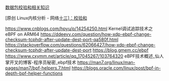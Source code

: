 [数据包校验和相关知识](https://blog.csdn.net/hhhhhyyyyy8/article/details/102531155)

[原创                   Linux内核分析 - 网络[十三\]：校验和                       ](https://blog.csdn.net/qy532846454/article/details/7010852)



https://www.cnblogs.com/hpyu/p/14254250.html    Kernel调试追踪技术之 eBPF on ARM64
https://ddeevv.com/question/how-xdp-ebpf-change-checksum-tcphdr-after-update-dest-port-qa580f.html
https://stackoverflow.com/questions/62066427/how-xdp-ebpf-change-checksum-tcphdr-after-update-dest-port
https://blog.gmem.cc/ebpf
https://www.cxymm.net/article/qq_17045267/103764320 eBPF技术概述_仙人掌开叉的博客-程序员秘密_ebpf技术
https://man7.org/linux/man-pages/man7/bpf-helpers.7.html
https://blogs.oracle.com/linux/post/bpf-in-depth-bpf-helper-functions





